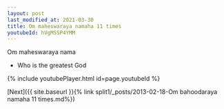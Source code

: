 ```yaml
---
layout: post
last_modified_at: 2021-03-30
title: Om maheswaraya namaha 11 times
youtubeId: hVgMSSP4YMM
---
```

 
 
Om maheswaraya nama 
 
 -  Who is the greatest God 
 
  
 
  
 
 
 
 
 
 


{% include youtubePlayer.html id=page.youtubeId %}
 
[Next]({{ site.baseurl }}{% link  split1/_posts/2013-02-18-Om bahoodaraya namaha 11 times.md%})
 
